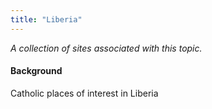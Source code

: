 ```yaml
---
title: "Liberia"
---
```



*A collection of sites associated with this topic.*

#### Background

Catholic places of interest in Liberia


